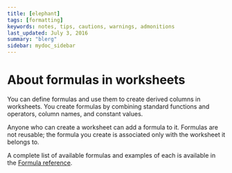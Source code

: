```yaml
---
title: [elephant]
tags: [formatting]
keywords: notes, tips, cautions, warnings, admonitions
last_updated: July 3, 2016
summary: "blerg"
sidebar: mydoc_sidebar
---
```

# About formulas in worksheets

You can define formulas and use them to create derived columns in worksheets. You create formulas by combining standard functions and operators, column names, and constant values.

Anyone who can create a worksheet can add a formula to it. Formulas are not reusable; the formula you create is associated only with the worksheet it belongs to.

A complete list of available formulas and examples of each is available in the [Formula reference](../reference/formula_reference.html#).

